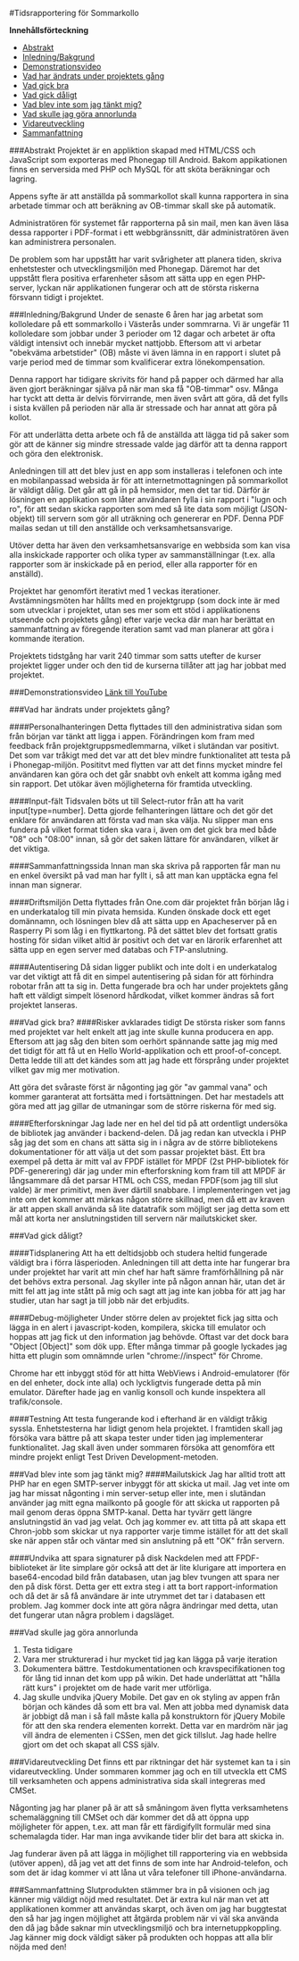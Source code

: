 #Tidsrapportering för Sommarkollo

**Innehållsförteckning**
 * [Abstrakt](#abstrakt)
 * [Inledning/Bakgrund](#inledningbakgrund)
 * [Demonstrationsvideo](#demonstrationsvideo)
 * [Vad har ändrats under projektets gång](#vad-har-%C3%A4ndrats-under-projektets-g%C3%A5ng)
 * [Vad gick bra](#vad-gick-bra)
 * [Vad gick dåligt](#vad-gick-d%C3%A5ligt)
 * [Vad blev inte som jag tänkt mig?](#vad-blev-inte-som-jag-t%C3%A4nkt-mig)
 * [Vad skulle jag göra annorlunda](#vad-skulle-jag-g%C3%B6ra-annorlunda)
 * [Vidareutveckling](#vidareutveckling)
 * [Sammanfattning](#sammanfattning)


###Abstrakt
Projektet är en appliktion skapad med HTML/CSS och JavaScript som exporteras med Phonegap till Android. Bakom appikationen finns en serversida med PHP och MySQL för att sköta beräkningar och lagring. 

Appens syfte är att anställda på sommarkollot skall kunna rapportera in sina arbetade timmar och att beräkning av OB-timmar skall ske på automatik. 

Administratören för systemet får rapporterna på sin mail, men kan även läsa dessa rapporter i PDF-format i ett webbgränssnitt, där administratören även kan administrera personalen.

De problem som har uppstått har varit svårigheter att planera tiden, skriva enhetstester och utvecklingsmiljön med Phonegap. Däremot har det uppstått flera positiva erfarenheter såsom att sätta upp en egen PHP-server, lyckan när applikationen fungerar och att de största riskerna försvann tidigt i projektet.


###Inledning/Bakgrund
Under de senaste 6 åren har jag arbetat som kolloledare på ett sommarkollo i Västerås under sommrarna. Vi är ungefär 11 kolloledare som jobbar under 3 perioder om 12 dagar och arbetet är ofta väldigt intensivt och innebär mycket nattjobb. Eftersom att vi arbetar "obekväma arbetstider" (OB) måste vi även lämna in en rapport i slutet på varje period med de timmar som kvalificerar extra lönekompensation. 

Denna rapport har tidigare skrivits för hand på papper och därmed har alla även gjort beräkningar själva på när man ska få "OB-timmar" osv. Många har tyckt att detta är delvis förvirrande, men även svårt att göra, då det fylls i sista kvällen på perioden när alla är stressade och har annat att göra på kollot. 

För att underlätta detta arbete och få de anställda att lägga tid på saker som gör att de känner sig mindre stressade valde jag därför att ta denna rapport och göra den elektronisk.

Anledningen till att det blev just en app som installeras i telefonen och inte en mobilanpassad websida är för att internetmottagningen på sommarkollot är väldigt dålig. Det går att gå in på hemsidor, men det tar tid. Därför är lösningen en applikation som låter användaren fylla i sin rapport i "lugn och ro", för att sedan skicka rapporten som med så lite data som möjligt (JSON-objekt) till servern som gör all uträkning och genererar en PDF. Denna PDF mailas sedan ut till den anställde och verksamhetsansvarige.

Utöver detta har även den verksamhetsansvarige en webbsida som kan visa alla inskickade rapporter och olika typer av sammanställningar (t.ex. alla rapporter som är inskickade på en period, eller alla rapporter för en anställd). 

Projektet har genomfört iterativt med 1 veckas iterationer. Avstämningsmöten har hållts med en projektgrupp (som dock inte är med som utvecklar i projektet, utan ses mer som ett stöd i applikationens utseende och projektets gång) efter varje vecka där man har berättat en sammanfattning av föregende iteration samt vad man planerar att göra i kommande iteration.

Projektets tidstgång har varit 240 timmar som satts utefter de kurser projektet ligger under och den tid de kurserna tillåter att jag har jobbat med projektet.

###Demonstrationsvideo
[Länk till YouTube](https://youtu.be/dSntWILh0bw "Demonstrationsvideo")

###Vad har ändrats under projektets gång?

####Personalhanteringen 
Detta flyttades till den administrativa sidan som från början var tänkt att ligga i appen. Förändringen kom fram med feedback från projektgruppsmedlemmarna, vilket i slutändan var positivt. Det som var tråkigt med det var att det blev mindre funktionalitet att testa på i Phonegap-miljön. Posititvt med flytten var att det finns mycket mindre fel användaren kan göra och det går snabbt ovh enkelt att komma igång med sin rapport. Det utökar även möjligheterna för framtida utveckling.

####Input-fält
Tidsvalen böts ut till Select-rutor från att ha varit input[type=number]. Detta gjorde felhanteringen lättare och det gör det enklare för användaren att första vad man ska välja. Nu slipper man ens fundera på vilket format tiden ska vara i, även om det gick bra med både "08" och "08:00" innan, så gör det saken lättare för användaren, vilket är det viktiga.

####Sammanfattningssida
Innan man ska skriva på rapporten får man nu en enkel översikt på vad man har fyllt i, så att man kan upptäcka egna fel innan man signerar.

####Driftsmiljön
Detta flyttades från One.com där projektet från början låg i en underkatalog till min pivata hemsida. Kunden önskade dock ett eget domännamn, och lösningen blev då att sätta upp en Apacheserver på en Rasperry Pi som låg i en flyttkartong. På det sättet blev det fortsatt gratis hosting för sidan vilket altid är positivt och det var en lärorik erfarenhet att sätta upp en egen server med databas och FTP-anslutning.

####Autentisering
Då sidan ligger publikt och inte dolt i en underkatalog var det viktigt att få dit en simpel autentisering på sidan för att förhindra robotar från att ta sig in. Detta fungerade bra och har under projektets gång haft ett väldigt simpelt lösenord hårdkodat, vilket kommer ändras så fort projektet lanseras.

###Vad gick bra?
####Risker avklarades tidigt
De största risker som fanns med projektet var helt enkelt att jag inte skulle kunna producera en app. Eftersom att jag såg den biten som oerhört spännande satte jag mig med det tidigt för att få ut en Hello World-applikation och ett proof-of-concept. Detta ledde till att det kändes som att jag hade ett försprång under projektet vilket gav mig mer motivation. 

Att göra det svåraste först är någonting jag gör "av gammal vana" och kommer garanterat att fortsätta med i fortsättningen. Det har mestadels att göra med att jag gillar de utmaningar som de större riskerna för med sig.

####Efterforskningar
Jag lade ner en hel del tid på att ordentligt undersöka de bibliotek jag använder i backend-delen. Då jag redan kan utveckla i PHP såg jag det som en chans att sätta sig in i några av de större bibliotekens dokumentationer för att välja ut det som passar projektet bäst. Ett bra exempel på detta är mitt val av FPDF istället för MPDF (2st PHP-bibliotek för PDF-generering) där jag under min efterforskning kom fram till att MPDF är långsammare då det parsar HTML och CSS, medan FPDF(som jag till slut valde) är mer primitivt, men äver därtill snabbare. I implementeringen vet jag inte om det kommer att märkas någon större skillnad, men då ett av kraven är att appen skall använda så lite datatrafik som möjligt ser jag detta som ett mål att korta ner anslutningstiden till servern när mailutskicket sker.

###Vad gick dåligt?

####Tidsplanering 
Att ha ett deltidsjobb och studera heltid fungerade väldigt bra i förra läsperioden. Anledningen till att detta inte har fungerar bra under projektet har varit att min chef har haft sämre framförhållning på när det behövs extra personal. Jag skyller inte på någon annan här, utan det är mitt fel att jag inte stått på mig och sagt att jag inte kan jobba för att jag har studier, utan har sagt ja till jobb när det erbjudits.

####Debug-möjligheter
Under större delen av projektet fick jag sitta och lägga in en alert i javascript-koden, kompilera, skicka till emulator och hoppas att jag fick ut den information jag behövde. Oftast var det dock bara "Object [Object]" som dök upp. Efter många timmar på google lyckades jag hitta ett plugin som omnämnde urlen "chrome://inspect" för Chrome. 

Chrome har ett inbyggt stöd för att hitta WebViews i Android-emulatorer (för en del enheter, dock inte alla) och lyckligtvis fungerade detta på min emulator. Därefter hade jag en vanlig konsoll och kunde inspektera all trafik/console.

####Testning
Att testa fungerande kod i efterhand är en väldigt tråkig syssla. Enhetstesterna har lidigt genom hela projektet. I framtiden skall jag försöka vara bättre på att skapa tester under tiden jag implementerar funktionalitet. Jag skall även under sommaren försöka att genomföra ett mindre projekt enligt Test Driven Development-metoden.

###Vad blev inte som jag tänkt mig?
####Mailutskick
Jag har alltid trott att PHP har en egen SMTP-server inbyggt för att skicka ut mail. Jag vet inte om jag har missat någonting i min server-setup eller inte, men i slutändan använder jag mitt egna mailkonto på google för att skicka ut rapporten på mail genom deras öppna SMTP-kanal. Detta har tyvärr gett längre anslutningstid än vad jag velat. Och jag kommer ev. att titta på att skapa ett Chron-jobb som skickar ut nya rapporter varje timme istället för att det skall ske när appen står och väntar med sin anslutning på ett "OK" från servern.

####Undvika att spara signaturer på disk
Nackdelen med att FPDF-biblioteket är lite simplare gör också att det är lite klurigare att importera en base64-encodad bild från databasen, utan jag blev tvungen att spara ner den på disk först. Detta ger ett extra steg i att ta bort rapport-information och då det är så få användare är inte utrymmet det tar i databasen ett problem. Jag kommer dock inte att göra några ändringar med detta, utan det fungerar utan några problem i dagsläget.

###Vad skulle jag göra annorlunda
1. Testa tidigare
2. Vara mer strukturerad i hur mycket tid jag kan lägga på varje iteration
3. Dokumentera bättre. Testdokumentationen och kravspecifikationen tog för lång tid innan det kom upp på wikin. Det hade underlättat att "hålla rätt kurs" i projektet om de hade varit mer utförliga.
4. Jag skulle undvika jQuery Mobile. Det gav en ok styling av appen från början och kändes då som ett bra val. Men att jobba med dynamisk data är jobbigt då man i så fall måste kalla på konstruktorn för jQuery Mobile för att den ska rendera elementen korrekt. Detta var en mardröm när jag vill ändra de elementen i CSSen, men det gick tillslut. Jag hade hellre gjort om det och skapat all CSS själv.

###Vidareutveckling
Det finns ett par riktningar det här systemet kan ta i sin vidareutveckling. Under sommaren kommer jag och en till utveckla ett CMS till verksamheten och appens administrativa sida skall integreras med CMSet. 

Någonting jag har planer på är att så småningom även flytta verksamhetens schemaläggning till CMSet och där kommer det då att öppna upp möjligheter för appen, t.ex. att man får ett färdigifyllt formulär med sina schemalagda tider. Har man inga avvikande tider blir det bara att skicka in.

Jag funderar även på att lägga in möjlighet till rapportering via en webbsida (utöver appen), då jag vet att det finns de som inte har Android-telefon, och som det är idag kommer vi att låna ut våra telefoner till iPhone-användarna.

###Sammanfattning
Slutprodukten stämmer bra in på visionen och jag känner mig väldigt nöjd med resultatet. Det är extra kul när man vet att applikationen kommer att användas skarpt, och även om jag har buggtestat den så har jag ingen möjlighet att åtgärda problem när vi väl ska använda den då jag både saknar min utvecklingsmiljö och bra internetuppkoppling. Jag känner mig dock väldigt säker på produkten och hoppas att alla blir nöjda med den!